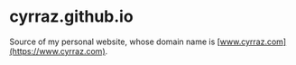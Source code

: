 cyrraz.github.io
================
 
Source of my personal website, whose domain name is [www.cyrraz.com](https://www.cyrraz.com).
